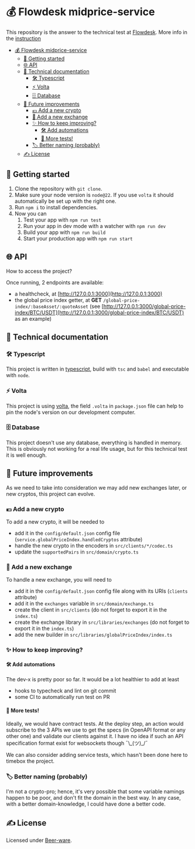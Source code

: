 # 💰 Flowdesk midprice-service

This repository is the answer to the technical test at [Flowdesk](https://www.flowdesk.co/). More info in the [instruction](./instructions/readme.md)

- [💰 Flowdesk midprice-service](#-flowdesk-midprice-service)
  - [🐣 Getting started](#-getting-started)
  - [🌐 API](#-api)
  - [🤖 Technical documentation](#-technical-documentation)
    - [🛠️ Typescript](#️-typescript)
    - [⚡ Volta](#-volta)
    - [🗄️ Database](#️-database)
  - [🚀 Future improvements](#-future-improvements)
    - [💶 Add a new crypto](#-add-a-new-crypto)
    - [🏦 Add a new exchange](#-add-a-new-exchange)
    - [✨ How to keep improving?](#-how-to-keep-improving)
      - [🛠️ Add automations](#️-add-automations)
      - [🧪 More tests!](#-more-tests)
    - [🏷️ Better naming (probably)](#️-better-naming-probably)
  - [✍️ License](#️-license)


## 🐣 Getting started

1. Clone the repository with `git clone`.
2. Make sure your node version is `node@22`. If you use `volta` it should automatically be set up with the right one.
3. Run `npm i` to install dependencies.
4. Now you can
   1. Test your app with `npm run test`
   2. Run your app in dev mode with a watcher with `npm run dev`
   3. Build your app with `npm run build`
   4. Start your production app with `npm run start`


## 🌐 API

How to access the project?

Once running, 2 endpoints are available:
- a healthcheck, at [http://127.0.0.1:3000](http://127.0.0.1:3000)
- the global price index getter, at **GET** `/global-price-index/:baseAsset/:quoteAsset` (see [http://127.0.0.1:3000/global-price-index/BTC/USDT](http://127.0.0.1:3000/global-price-index/BTC/USDT) as an example)

## 🤖 Technical documentation
### 🛠️ Typescript
This project is written in [typescript](https://www.typescriptlang.org/), build with `tsc` and `babel` and executable with `node`.

### ⚡ Volta

This project is using [volta](https://docs.volta.sh/guide/getting-started), the field `.volta` in `package.json` file can help to pin the node's version on our development computer.

### 🗄️ Database

This project doesn't use any database, everything is handled in memory. This is obviously not working for a real life usage, but for this technical test it is well enough.

## 🚀 Future improvements

As we need to take into consideration we may add new exchanges later, or new cryptos, this project can evolve.

### 💶 Add a new crypto

To add a new crypto, it will be needed to
- add it in the `config/default.json` config file (`service.globalPriceIndex.handledCryptos` attribute)
- handle the new crypto in the encoders in `src/clients/*/codec.ts`
- update the `supportedPairs` in `src/domain/crypto.ts`

### 🏦 Add a new exchange

To handle a new exchange, you will need to
- add it in the `config/default.json` config file along with its URIs (`clients` attribute)
- add it in the `exchanges` variable in `src/domain/exchange.ts`
- create the client in `src/clients` (do not forget to export it in the `index.ts`)
- create the exchange library in `src/libraries/exchanges` (do not forget to export it in the `index.ts`)
- add the new builder in `src/libraries/globalPriceIndex/index.ts`

### ✨ How to keep improving?

#### 🛠️ Add automations

The dev-x is pretty poor so far. It would be a lot healthier to add at least
- hooks to typecheck and lint on git commit
- some CI to automatically run test on PR

#### 🧪 More tests!

Ideally, we would have contract tests. At the deploy step, an action would subscribe to the 3 APIs we use to get the specs (in OpenAPI format or any other one) and validate our clients against it.
I have no idea if such an API specification format exist for websockets though ¯\\\_(ツ)\_/¯

We can also consider adding service tests, which hasn't been done here to timebox the project.

### 🏷️ Better naming (probably)

I'm not a crypto-pro; hence, it's very possible that some variable namings happen to be poor, and don't fit the domain in the best way. In any case, with a better domain-knowledge, I could have done a better code.

## ✍️ License

Licensed under [Beer-ware](./LICENSE).